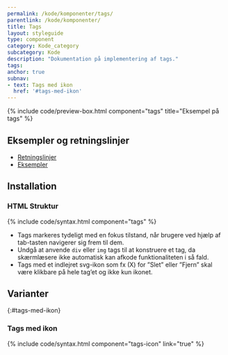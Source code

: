 ```yaml
---
permalink: /kode/komponenter/tags/
parentlink: /kode/komponenter/
title: Tags
layout: styleguide
type: component
category: Kode_category
subcategory: Kode
description: "Dokumentation på implementering af tags."
tags:
anchor: true
subnav:
- text: Tags med ikon
  href: '#tags-med-ikon'
---
```


{% include code/preview-box.html component="tags" title="Eksempel på tags" %}

## Eksempler og retningslinjer
<ul class="nobullet-list">
    <li><a href="/komponenter/tags/#retningslinjer">Retningslinjer</a></li>
    <li><a href="/komponenter/tags/">Eksempler</a></li>
</ul>

## Installation

### HTML Struktur

{% include code/syntax.html component="tags" %}

- Tags markeres tydeligt med en fokus tilstand, når brugere ved hjælp af tab-tasten navigerer sig frem til dem.
- Undgå at anvende `div` eller `img` tags til at konstruere et tag, da skærmlæsere ikke automatisk kan afkode funktionaliteten i så fald.
- Tags med et indlejret svg-ikon som fx (X) for ”Slet” eller ”Fjern” skal være klikbare på hele tag’et og ikke kun ikonet.

## Varianter

{:#tags-med-ikon}
### Tags med ikon

{% include code/syntax.html component="tags-icon" link="true" %}
